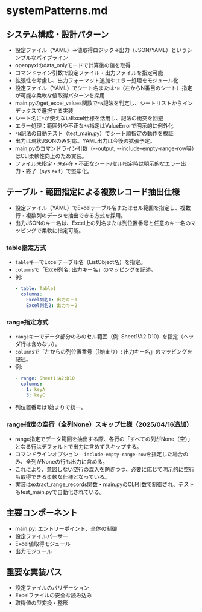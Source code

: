 # systemPatterns.md

## システム構成・設計パターン

- 設定ファイル（YAML）→値取得ロジック→出力（JSON/YAML）というシンプルなパイプライン
- openpyxlのdata_onlyモードで計算後の値を取得
- コマンドライン引数で設定ファイル・出力ファイルを指定可能
- 拡張性を考慮し、出力フォーマット追加やエラー処理をモジュール化
- 設定ファイル（YAML）でシート名または`*N`（左からN番目のシート）指定が可能な柔軟な値取得パターンを採用
- main.pyのget_excel_values関数で`*N`記法を判定し、シートリストからインデックスで選択する実装
- シート名に`*`が使えないExcel仕様を活用し、記法の衝突を回避
- エラー処理：範囲外や不正な`*N`指定はValueErrorで明示的に例外化
- `*N`記法の自動テスト（test_main.py）でシート順指定の動作を検証
- 出力は現状JSONのみ対応。YAML出力は今後の拡張予定。
- main.pyのコマンドライン引数（--output, --include-empty-range-row等）はCLI柔軟性向上のため実装。
- ファイル未指定・未存在・不正なシート/セル指定時は明示的なエラー出力・終了（sys.exit）で堅牢化。

## テーブル・範囲指定による複数レコード抽出仕様

- 設定ファイル（YAML）でExcelテーブル名またはセル範囲を指定し、複数行・複数列のデータを抽出できる方式を採用。
- 出力JSONのキー名は、Excel上の列名または列位置番号と任意のキー名のマッピングで柔軟に指定可能。

### table指定方式
- `table`キーでExcelテーブル名（ListObject名）を指定。
- `columns`で「Excel列名: 出力キー名」のマッピングを記述。
- 例:
  ```yaml
  - table: Table1
    columns:
      Excel列名1: 出力キー1
      Excel列名2: 出力キー2
  ```

### range指定方式
- `range`キーでデータ部分のみのセル範囲（例: Sheet1!A2:D10）を指定（ヘッダ行は含めない）。
- `columns`で「左からの列位置番号（1始まり）: 出力キー名」のマッピングを記述。
- 例:
  ```yaml
  - range: Sheet1!A2:D10
    columns:
      1: keyA
      3: keyC
  ```
- 列位置番号は1始まりで統一。

### range指定の空行（全列None）スキップ仕様（2025/04/16追加）
- range指定でデータ範囲を抽出する際、各行の「すべての列がNone（空）」となる行はデフォルトで出力に含めずスキップする。
- コマンドラインオプション`--include-empty-range-row`を指定した場合のみ、全列がNoneの行も出力に含める。
- これにより、意図しない空行の混入を防ぎつつ、必要に応じて明示的に空行も取得できる柔軟な仕様となっている。
- 実装はextract_range_records関数・main.pyのCLI引数で制御され、テストもtest_main.pyで自動化されている。

## 主要コンポーネント
- main.py: エントリーポイント、全体の制御
- 設定ファイルパーサー
- Excel値取得モジュール
- 出力モジュール

## 重要な実装パス
- 設定ファイルのバリデーション
- Excelファイルの安全な読み込み
- 取得値の型変換・整形
